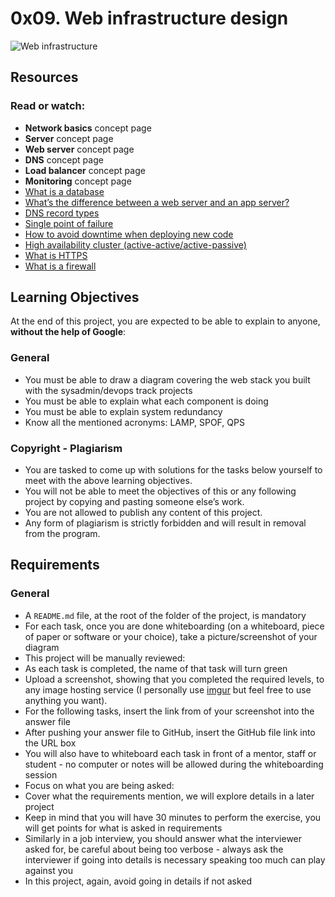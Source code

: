 # 0x09. Web infrastructure design

![Web infrastructure](https://www.youtube.com/watch?time_continue=3&v=lQNEW76KdYg&embeds_referring_euri=https%3A%2F%2Fintranet.alxswe.com%2F)

## Resources
### Read or watch:
- **Network basics** concept page
- **Server** concept page
- **Web server** concept page
- **DNS** concept page
- **Load balancer** concept page
- **Monitoring** concept page
- [What is a database](https://intranet.alxswe.com/rltoken/n3CdS3EA5l5psDDKbEhApA)
- [What’s the difference between a web server and an app server?](https://intranet.alxswe.com/rltoken/0as4wDlFqyhLhf0f_gedcw)
- [DNS record types](https://intranet.alxswe.com/rltoken/0as4wDlFqyhLhf0f_gedcw)
- [Single point of failure](https://intranet.alxswe.com/rltoken/uxpx2YhXs10TFLIDg78chA)
- [How to avoid downtime when deploying new code](https://intranet.alxswe.com/rltoken/4ansLu2gtHnoFrNThqyObA)
- [High availability cluster (active-active/active-passive)](https://intranet.alxswe.com/rltoken/TAJeVYy9U9iLaEDd6XkbRA)
- [What is HTTPS](https://intranet.alxswe.com/rltoken/c0zs2MxrmxFLsCPOizxq6g)
- [What is a firewall](https://intranet.alxswe.com/rltoken/j6idMcUTyNEDj1oYDQFmUw)

## Learning Objectives
At the end of this project, you are expected to be able to explain to anyone, **without the help of Google**:

### General
- You must be able to draw a diagram covering the web stack you built with the sysadmin/devops track projects
- You must be able to explain what each component is doing
- You must be able to explain system redundancy
- Know all the mentioned acronyms: LAMP, SPOF, QPS

### Copyright - Plagiarism
- You are tasked to come up with solutions for the tasks below yourself to meet with the above learning objectives.
- You will not be able to meet the objectives of this or any following project by copying and pasting someone else’s work.
- You are not allowed to publish any content of this project.
- Any form of plagiarism is strictly forbidden and will result in removal from the program.

## Requirements
### General
- A `README.md` file, at the root of the folder of the project, is mandatory
- For each task, once you are done whiteboarding (on a whiteboard, piece of paper or software or your choice), take a picture/screenshot of your diagram
- This project will be manually reviewed:
- As each task is completed, the name of that task will turn green
- Upload a screenshot, showing that you completed the required levels, to any image hosting service (I personally use [imgur](https://intranet.alxswe.com/rltoken/m_O2HLsKrO1zg31LMcLOGQ) but feel free to use anything you want).
- For the following tasks, insert the link from of your screenshot into the answer file
- After pushing your answer file to GitHub, insert the GitHub file link into the URL box
- You will also have to whiteboard each task in front of a mentor, staff or student - no computer or notes will be allowed during the whiteboarding session
- Focus on what you are being asked:
- Cover what the requirements mention, we will explore details in a later project
- Keep in mind that you will have 30 minutes to perform the exercise, you will get points for what is asked in requirements
- Similarly in a job interview, you should answer what the interviewer asked for, be careful about being too verbose - always ask the interviewer if going into details is necessary speaking too much can play against you
- In this project, again, avoid going in details if not asked

